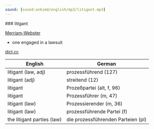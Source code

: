 ```yaml
---
sound: [sound:ankimd/english/mp3/litigant.mp3]
---
```


\### litigant

[Merriam-Webster](https://www.merriam-webster.com/dictionary/litigant)

- one engaged in a lawsuit

[dict.cc](https://www.dict.cc/litigant)

| English        | German       |
| -------------- | ------------ |
| litigant (law, adj) | prozessführend (127) |
| litigant (adj) | streitend (12) |
| litigant | Prozeßpartei (alt, f, 96) |
| litigant | Prozessführer (m, 47) |
| litigant (law) | Prozessierender (m, 36) |
| litigant (law) | prozessführende Partei (f) |
| the litigant parties (law) | die prozessführenden Parteien (pl) |
